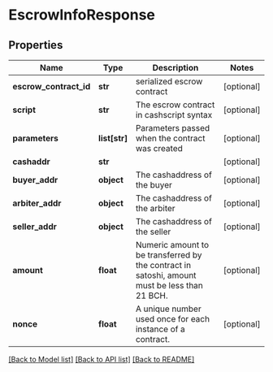 # EscrowInfoResponse

## Properties
Name | Type | Description | Notes
------------ | ------------- | ------------- | -------------
**escrow_contract_id** | **str** | serialized escrow contract  | [optional] 
**script** | **str** | The escrow contract in cashscript syntax  | [optional] 
**parameters** | **list[str]** | Parameters passed when the contract was created | [optional] 
**cashaddr** | **str** |  | [optional] 
**buyer_addr** | **object** | The cashaddress of the buyer | [optional] 
**arbiter_addr** | **object** | The cashaddress of the arbiter | [optional] 
**seller_addr** | **object** | The cashaddress of the seller | [optional] 
**amount** | **float** | Numeric amount to be transferred by the contract in satoshi, amount must be less than 21 BCH. | [optional] 
**nonce** | **float** | A unique number used once for each instance of a contract. | [optional] 

[[Back to Model list]](../README.md#documentation-for-models) [[Back to API list]](../README.md#documentation-for-api-endpoints) [[Back to README]](../README.md)


